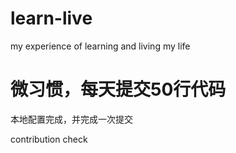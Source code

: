 # learn-live
my experience of learning and living my life

# 微习惯，每天提交50行代码

本地配置完成，并完成一次提交

contribution check
